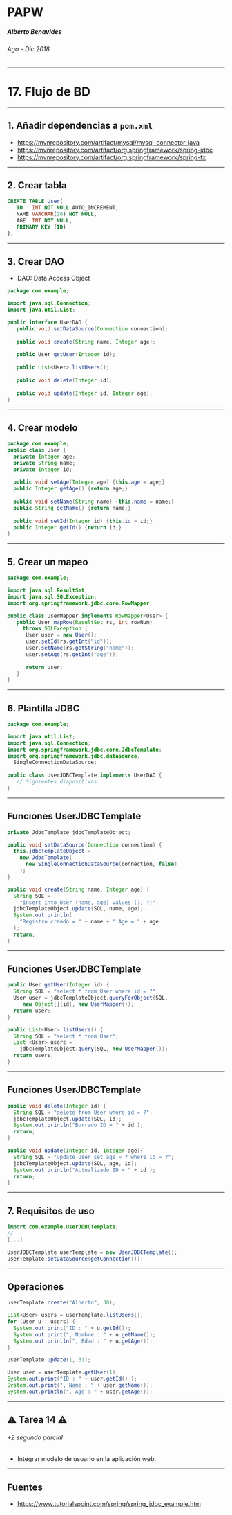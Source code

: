 <!-- $theme: default -->

PAPW
===

##### Alberto Benavides
###### Ago - Dic 2018

<!-- footer: Universidad Autónoma de Nuevo León | Facultad de Ciencias Físico Matemáticas | Multimedia y Animación Digital -->

---

# 17. Flujo de BD

---

## 1. Añadir dependencias a `pom.xml`

* https://mvnrepository.com/artifact/mysql/mysql-connector-java
* https://mvnrepository.com/artifact/org.springframework/spring-jdbc
* https://mvnrepository.com/artifact/org.springframework/spring-tx

---

## 2. Crear tabla

```sql
CREATE TABLE User(
   ID   INT NOT NULL AUTO_INCREMENT,
   NAME VARCHAR(20) NOT NULL,
   AGE  INT NOT NULL,
   PRIMARY KEY (ID)
);
```

---

## 3. Crear DAO

* DAO: Data Access Object

```java
package com.example;

import java.sql.Connection;
import java.util.List;

public interface UserDAO {
   public void setDataSource(Connection connection);
   
   public void create(String name, Integer age);
   
   public User getUser(Integer id);
   
   public List<User> listUsers();
   
   public void delete(Integer id);
   
   public void update(Integer id, Integer age);
}
```

---

## 4. Crear modelo

```java
package com.example;
public class User {
  private Integer age;
  private String name;
  private Integer id;
  
  public void setAge(Integer age) {this.age = age;}
  public Integer getAge() {return age;}
  
  public void setName(String name) {this.name = name;}
  public String getName() {return name;}
  
  public void setId(Integer id) {this.id = id;}
  public Integer getId() {return id;}
}
```

---

## 5. Crear un mapeo

```java
package com.example;

import java.sql.ResultSet;
import java.sql.SQLException;
import org.springframework.jdbc.core.RowMapper;

public class UserMapper implements RowMapper<User> {
   public User mapRow(ResultSet rs, int rowNum) 
     throws SQLException {
      User user = new User();
      user.setId(rs.getInt("id"));
      user.setName(rs.getString("name"));
      user.setAge(rs.getInt("age"));
      
      return user;
   }
}
```

---

## 6. Plantilla JDBC

```java
package com.example;

import java.util.List;
import java.sql.Connection;
import org.springframework.jdbc.core.JdbcTemplate;
import org.springframework.jdbc.datasource.
  SingleConnectionDataSource;
  
public class UserJDBCTemplate implements UserDAO {
   // Siguientes diapositivas
}
```

---

## Funciones UserJDBCTemplate

```java
private JdbcTemplate jdbcTemplateObject;

public void setDataSource(Connection connection) {
  this.jdbcTemplateObject = 
    new JdbcTemplate(
      new SingleConnectionDataSource(connection, false)
    );
}

public void create(String name, Integer age) {
  String SQL = 
    "insert into User (name, age) values (?, ?)";
  jdbcTemplateObject.update(SQL, name, age);
  System.out.println(
    "Registro creado = " + name + " Age = " + age
  );
  return;
}
```

---

## Funciones UserJDBCTemplate

```java
public User getUser(Integer id) {
  String SQL = "select * from User where id = ?";
  User user = jdbcTemplateObject.queryForObject(SQL, 
     new Object[]{id}, new UserMapper());
  return user;
}

public List<User> listUsers() {
  String SQL = "select * from User";
  List <User> users = 
    jdbcTemplateObject.query(SQL, new UserMapper());
  return users;
}
```

---

## Funciones UserJDBCTemplate

```java
public void delete(Integer id) {
  String SQL = "delete from User where id = ?";
  jdbcTemplateObject.update(SQL, id);
  System.out.println("Borrado ID = " + id );
  return;
}

public void update(Integer id, Integer age){
  String SQL = "update User set age = ? where id = ?";
  jdbcTemplateObject.update(SQL, age, id); 
  System.out.println("Actualizado ID = " + id );
  return;
}
```

---

## 7. Requisitos de uso

```java
import com.example.UserJDBCTemplate;
//
[...]

UserJDBCTemplate userTemplate = new UserJDBCTemplate();
userTemplate.setDataSource(getConnection());
```

---

## Operaciones

```java
userTemplate.create("Alberto", 30);

List<User> users = userTemplate.listUsers();
for (User u : users) {
  System.out.print("ID : " + u.getId());
  System.out.print(", Nombre : " + u.getName());
  System.out.println(", Edad : " + u.getAge());
}

userTemplate.update(1, 31);

User user = userTemplate.getUser(1);
System.out.print("ID : " + user.getId() );
System.out.print(", Name : " + user.getName());
System.out.println(", Age : " + user.getAge());
```

---

## :warning: Tarea 14 :warning:
###### +2 segundo parcial

* Integrar modelo de usuario en la aplicación web.

---

## Fuentes

* https://www.tutorialspoint.com/spring/spring_jdbc_example.htm